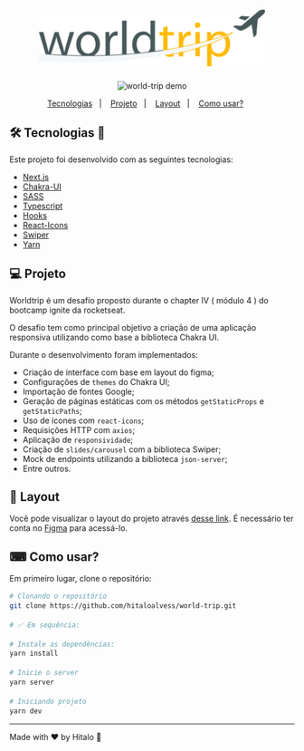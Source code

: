 <h1 align="center">
  <img alt="logo world-trip" title="world-trip" src=".github/logo.png" width="400px" />
</h1>

<p align="center">
     <img src=".github/preview.gif" alt="world-trip demo" />
</p>

<p align="center">
  <a href="#-tecnologias">Tecnologias</a>&nbsp;&nbsp;&nbsp;|&nbsp;&nbsp;&nbsp;
  <a href="#-projeto">Projeto</a>&nbsp;&nbsp;&nbsp;|&nbsp;&nbsp;&nbsp;
  <a href="#-projeto">Layout</a>&nbsp;&nbsp;&nbsp;|&nbsp;&nbsp;&nbsp;
  <a href="#-como-usar?">Como usar?</a>&nbsp;&nbsp;&nbsp;&nbsp;&nbsp;&nbsp;
</p>

## 🛠 Tecnologias 🚀

Este projeto foi desenvolvido com as seguintes tecnologias:

- <a href="https://nextjs.org/">Next.js</a>
- <a href="https://chakra-ui.com/">Chakra-UI</a>
- <a href="https://sass-lang.com/">SASS</a>
- <a href="https://www.typescriptlang.org/">Typescript</a>
- <a href="https://pt-br.reactjs.org/docs/hooks-intro.html">Hooks</a>
- <a href="https://react-icons.github.io/react-icons/">React-Icons</a>
- <a href="https://swiperjs.com/get-started">Swiper</a>
- <a href="https://yarnpkg.com/">Yarn</a>

## 💻 Projeto

Worldtrip é um desafio proposto durante o chapter IV ( módulo 4 ) do bootcamp ignite da rocketseat.

O desafio tem como principal objetivo a criação de uma aplicação responsiva utilizando como base a biblioteca Chakra UI. 

Durante o desenvolvimento foram implementados:

- Criação de interface com base em layout do figma;
- Configurações de `themes` do Chakra UI;
- Importação de fontes Google;
- Geração de páginas estáticas com os métodos `getStaticProps` e `getStaticPaths`;
- Uso de ícones com `react-icons`;
- Requisições HTTP com `axios`;
- Aplicação de `responsividade`;
- Criação de `slides/carousel` com a biblioteca Swiper;
- Mock de endpoints utilizando a biblioteca `json-server`;
- Entre outros.

## 🔖 Layout

Você pode visualizar o layout do projeto através [desse link](https://www.figma.com/file/jVri00BFvSJOT6xhO82MuF/Desafio-1-M%C3%B3dulo-4-ReactJS-(Copy)). É necessário ter conta no [Figma](https://figma.com) para acessá-lo.

## ⌨ Como usar?

Em primeiro lugar, clone o repositório:

```bash
# Clonando o repositório
git clone https://github.com/hitaloalvess/world-trip.git

# ✅ Em sequência:

# Instale as dependências:
yarn install

# Inicie o server
yarn server

# Iniciando projeto
yarn dev
```

---
Made with ♥ by Hitalo 🚀